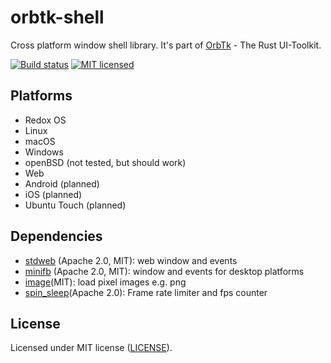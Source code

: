 # orbtk-shell

Cross platform window shell library. It's part of [OrbTk](https://gitlab.redox-os.org/redox-os/orbtk) - The Rust UI-Toolkit.

[![Build status](https://gitlab.redox-os.org/redox-os/orbtk/badges/master/build.svg)](https://gitlab.redox-os.org/redox-os/orbtk/pipelines)
[![MIT licensed](https://img.shields.io/badge/license-MIT-blue.svg)](../../LICENSE)

## Platforms

* Redox OS
* Linux
* macOS
* Windows
* openBSD (not tested, but should work)
* Web
* Android (planned)
* iOS (planned)
* Ubuntu Touch (planned)

## Dependencies

* [stdweb](https://github.com/koute/stdweb) (Apache 2.0, MIT): web window and events
* [minifb](https://github.com/emoon/rust_minifb) (Apache 2.0, MIT): window and events for desktop platforms
* [image](https://github.com/image-rs/image)(MIT): load pixel images e.g. png
* [spin_sleep](https://github.com/alexheretic/spin-sleep)(Apache 2.0): Frame rate limiter and fps counter

## License

Licensed under MIT license ([LICENSE](../../LICENSE)).
